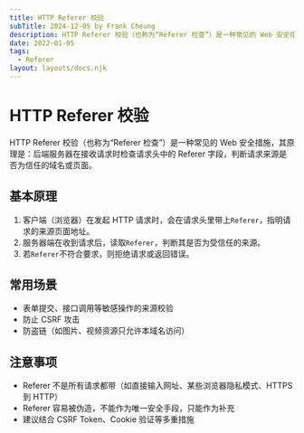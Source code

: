 ```yaml
---
title: HTTP Referer 校验
subTitle: 2024-12-05 by Frank Cheung
description: HTTP Referer 校验（也称为“Referer 检查”）是一种常见的 Web 安全措施，其原理是：后端服务器在接收请求时检查请求头中的 Referer 字段，判断请求来源是否为信任的域名或页面。
date: 2022-01-05
tags:
  - Referer
layout: layouts/docs.njk
---
```

# HTTP Referer 校验
HTTP Referer 校验（也称为“Referer 检查”）是一种常见的 Web 安全措施，其原理是：后端服务器在接收请求时检查请求头中的 Referer 字段，判断请求来源是否为信任的域名或页面。

## 基本原理

1. 客户端（浏览器）在发起 HTTP 请求时，会在请求头里带上`Referer`，指明请求的来源页面地址。
1. 服务器端在收到请求后，读取`Referer`，判断其是否为受信任的来源。
1. 若`Referer`不符合要求，则拒绝请求或返回错误。


## 常用场景

- 表单提交、接口调用等敏感操作的来源校验
- 防止 CSRF 攻击
- 防盗链（如图片、视频资源只允许本域名访问）

## 注意事项

- Referer 不是所有请求都带（如直接输入网址、某些浏览器隐私模式、HTTPS 到 HTTP）
- Referer 容易被伪造，不能作为唯一安全手段，只能作为补充
- 建议结合 CSRF Token、Cookie 验证等多重措施